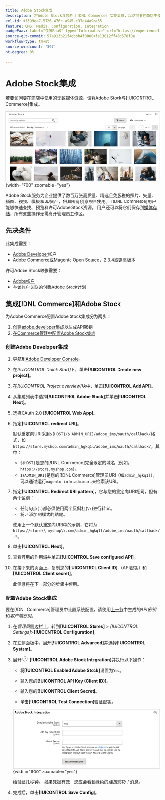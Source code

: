 ```yaml
---
title: Adobe Stock集成
description: 将Adobe Stock与您的 [!DNL Commerce] 实例集成，以访问要在商店中使用的无数媒体资源。
exl-id: 0f399ea7-5726-476c-a945-c37e44a9ea55
feature: CMS, Media, Configuration, Integration
badgePaas: label="仅限PaaS" type="Informative" url="https://experienceleague.adobe.com/en/docs/commerce/user-guides/product-solutions" tooltip="仅适用于云项目(Adobe管理的PaaS基础架构)和内部部署项目上的Adobe Commerce 。"
source-git-commit: 57a913b21f4cbbb4f0800afe13012ff46d578f8e
workflow-type: tm+mt
source-wordcount: '397'
ht-degree: 0%

---
```


# Adobe Stock集成

若要访问要在商店中使用的无数媒体资源，请将[Adobe Stock][adobe-stock]与[!UICONTROL Commerce]集成。

![Adobe Stock搜索结果](./assets/adobe-stock-search-grid.png){width="700" zoomable="yes"}

Adobe Stock服务为企业提供了数百万张高质量、精选且免版税的照片、矢量、插图、视频、模板和3D资产，供其所有创意项目使用。 [!DNL Commerce]用户能够快速查找、预览和许可Adobe Stock资源。 用户还可以将它们保存到[媒体存储](./media-storage.md)，所有这些操作无需离开管理员工作区。

## 先决条件

此集成需要：

- [Adobe Developer][dev-console]帐户
- Adobe Commerce或Magento Open Source，2.3.4或更高版本

许可Adobe Stock映像需要：

- [Adobe帐户][adobe-signin]
- 与该帐户关联的付费[Adobe Stock][adobe-stock]计划

## 集成[!DNL Commerce]和Adobe Stock

为Adobe Commerce配置Adobe Stock集成分为两步：

1. [创建adobe.developer集成](#create-an-adobe-developer-integration)以生成API密钥
1. [在Commerce管理中配置Adobe Stock集成](#configure-the-adobe-stock-integration)

### 创建Adobe Developer集成

1. 导航到[Adobe Developer Console][dev-console]。

1. 在&#x200B;_[!UICONTROL Quick Start]_&#x200B;下，单击&#x200B;**[!UICONTROL Create new project]**。

1. 在&#x200B;_[!UICONTROL Project overview]_&#x200B;块中，单击&#x200B;**[!UICONTROL Add API]**。

1. 从集成列表中选择&#x200B;**[!UICONTROL Adobe Stock]**&#x200B;并单击&#x200B;**[!UICONTROL Next]**。

1. 选择OAuth 2.0 **[!UICONTROL Web App]**。

1. 指定&#x200B;**[!UICONTROL redirect URI]**。

   默认重定向URI采用`${HOST}/${ADMIN_URI}/adobe_ims/oauth/callback/`格式，如`https://store.myshop.com/admin_hgkq1l/adobe_ims/oauth/callback/`，其中：

   - `${HOST}`是您的[!DNL Commerce]完全限定的域名（例如，`https://store.myshop.com`）。
   - `${ADMIN_URI}`是您的[!DNL Commerce]管理员URI（如`admin_hgkq1l`），可以通过运行`magento info:adminuri`来检索该URI。

1. 指定&#x200B;**[!UICONTROL Redirect URI pattern]**，它与您的重定向URI相同，但有两个区别：

   - 任何句点(`.`)都必须使用两个反斜杠(`\\`)进行转义。
   - 将`.*`添加到模式的结尾。

   使用上一个默认重定向URI中的示例，它将为`https://store\\.myshop\\.com/admin_hgkq1l/adobe_ims/oauth/callback/.*`。

1. 单击&#x200B;**[!UICONTROL Next]**。

1. 查看可用的作用域并单击&#x200B;**[!UICONTROL Save configured API]**。

1. 在接下来的页面上，复制您的&#x200B;**[!UICONTROL Client ID]** （API密钥）和&#x200B;**[!UICONTROL Client secret]**。

   此信息将在下一部分的步骤中使用。

### 配置Adobe Stock集成

要在[!DNL Commerce]管理员中设置系统配置，请使用[上一节][create-integration]中生成的&#x200B;_API密钥_&#x200B;和&#x200B;_客户端密钥_。

1. 在&#x200B;_管理员_&#x200B;侧边栏上，转到&#x200B;**[!UICONTROL Stores]** > _[!UICONTROL Settings]_>**[!UICONTROL Configuration]**。

1. 在左侧面板中，展开&#x200B;**[!UICONTROL Advanced]**&#x200B;并选择&#x200B;**[!UICONTROL System]**。

1. 展开![扩展选择器](../assets/icon-display-expand.png) **[!UICONTROL Adobe Stock Integration]**&#x200B;并执行以下操作：

   - 将&#x200B;**[!UICONTROL Enabled Adobe Stock]**&#x200B;设置为`Yes`。

   - 输入您的&#x200B;**[!UICONTROL API Key (Client ID)]**。

   - 输入您的&#x200B;**[!UICONTROL Client Secret]**。

   - 单击&#x200B;**[!UICONTROL Test Connection]**&#x200B;验证密钥。

   ![高级配置 — Adobe Stock集成](./assets/system-adobe-stock-integration.png){width="600" zoomable="yes"}

   给验证几秒钟。 如果凭据有效，您应会看到绿色的&#x200B;_连接成功！_&#x200B;消息。

1. 完成后，单击&#x200B;**[!UICONTROL Save Config]**。

[adobe-stock]: https://stock.adobe.com
[adobe-signin]: https://helpx.adobe.com/manage-account/using/access-adobe-id-account.html
[dev-console]: https://developer.adobe.com/console/home
[create-integration]: #create-an-adobeio-integration
